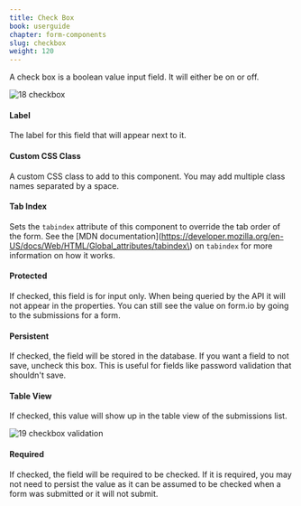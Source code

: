 ```yaml
---
title: Check Box
book: userguide
chapter: form-components
slug: checkbox
weight: 120
---
```


A check box is a boolean value input field. It will either be on or off.

![18 checkbox](https://cloud.githubusercontent.com/assets/13321142/13097256/307b6b92-d4e5-11e5-91ec-2c92e185e315.png)

#### Label

The label for this field that will appear next to it.

#### Custom CSS Class

A custom CSS class to add to this component. You may add multiple class names separated by a space.

#### Tab Index

Sets the `tabindex` attribute of this component to override the tab order of the form. See the [MDN documentation](https://developer.mozilla.org/en-US/docs/Web/HTML/Global_attributes/tabindex\) on `tabindex` for more information on how it works.

#### Protected

If checked, this field is for input only. When being queried by the API it will not appear in the properties. You can still see the value on form.io by going to the submissions for a form.

#### Persistent

If checked, the field will be stored in the database. If you want a field to not save, uncheck this box. This is useful for fields like password validation that shouldn't save.

#### Table View

If checked, this value will show up in the table view of the submissions list.

![19 checkbox validation](https://cloud.githubusercontent.com/assets/13321142/13097255/3078b636-d4e5-11e5-8784-8bc737fc146c.png)

#### Required

If checked, the field will be required to be checked. If it is required, you may not need to persist the value as it can be assumed to be checked when a form was submitted or it will not submit.

